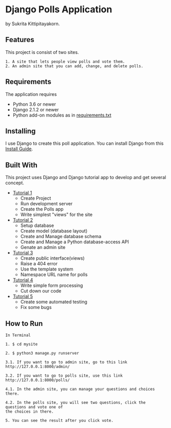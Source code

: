 # Django Polls Application

by Sukrita Kittipitayakorn.

## Features

This project is consist of two sites.

    1. A site that lets people view polls and vote them.
    2. An admin site that you can add, change, and delete polls.

## Requirements

 The application requires
 * Python 3.6 or newer
 * Django 2.1.2 or newer
 * Python add-on modules as in [requirements.txt](requirements.txt)

## Installing

I use Django to create this poll application.
You can install Django from this [Install Guide](https://docs.djangoproject.com/en/2.2/intro/install/).

## Built With

This project uses Django and Django tutorial app to develop and get several concept.

* [Tutorial 1](https://docs.djangoproject.com/en/2.2/intro/tutorial01/)
    - Create Project
    - Run development server
    - Create the Polls app
    - Write simplest "views" for the site
* [Tutorial 2](https://docs.djangoproject.com/en/2.2/intro/tutorial02/)
    - Setup database
    - Create model (database layout)
    - Create and Manage database schema
    - Create and Manage a Python database-access API
    - Genate an admin site
* [Tutorial 3](https://docs.djangoproject.com/en/2.2/intro/tutorial03/)
    - Create public interface(views)
    - Raise a 404 error
    - Use the template system
    - Namespace URL name for polls
* [Tutorial 4](https://docs.djangoproject.com/en/2.2/intro/tutorial04/)
    - Write simple form processing
    - Cut down our code
* [Tutorial 5](https://docs.djangoproject.com/en/2.2/intro/tutorial05/)
    - Create some automated testing
    - Fix some bugs

## How to Run
    In Terminal

    1. $ cd mysite

    2. $ python3 manage.py runserver

    3.1. If you want to go to admin site, go to this link http://127.0.0.1:8000/admin/

    3.2. If you want to go to polls site, use this link http://127.0.0.1:8000/polls/

    4.1. In the admin site, you can manage your questions and choices there.

    4.2. In the polls site, you will see two questions, click the questions and vote one of 
    the choices in there.
    
    5. You can see the result after you click vote.
    